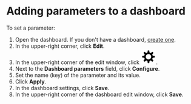 # Adding parameters to a dashboard

To set a parameter:

1. Open the dashboard. If you don't have a dashboard, [create one](../dashboard/create.md).
1. In the upper-right corner, click **Edit**.
1. In the upper-right corner of the edit window, click ![image](../../_assets/settings.svg).
1. Next to the **Dashboard parameters** field, click **Configure**.
1. Set the name (key) of the parameter and its value.
1. Click **Apply**.
1. In the dashboard settings, click **Save**.
1. In the upper-right corner of the dashboard edit window, click **Save**.